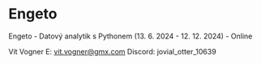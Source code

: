# Engeto
Engeto - Datový analytik s Pythonem (13. 6. 2024 - 12. 12. 2024) - Online

Vít Vogner
E: vit.vogner@gmx.com
Discord: jovial_otter_10639
